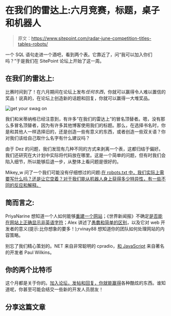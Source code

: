 # 在我们的雷达上:六月竞赛，标题，桌子和机器人

> 原文：<https://www.sitepoint.com/radar-june-competition-titles-tables-robots/>

一个 SQL 语句走进一个酒吧，看到两个表。它靠近了，问“我可以加入你们吗？”于是我们在 SitePoint 论坛上开始了这一周。

## 在我们的雷达上:

比赛时间到了！在六月期间在论坛上发布*任何东西*，你就可以赢得令人难以置信的奖品！说真的，在论坛上创造新的话题和回复，你就可以赢得一大堆奖品。

![get your swag on](img/4241cf722e6a3ad601233c11b69155bf.png)

我们和米蒂纳格已经注意到，有许多“在我们的雷达上”的冒名顶替者。嗯，没有那么多冒名顶替者，因为有许多其他博客使用我们的标题。那么，在选择书名时，你是和其他人一样选择旧的，还是创造一些有意义的东西，或者创造一些双关语？你对我们该给自己取什么名字有什么建议吗？

由于 Dez 的问题，我们发现有几种不同的方式来剥离一个表，这都归结于偏好。我们还研究在大计划中实际将代码放在哪里。这是一个简单的问题，但有时我们会陷入细节，所以能够后退一步，从整体上看问题是很好的。

Mikey_w 问了一个我们可能没有仔细想过的问题:[在 robots.txt 中，我们实际上需要写什么吗？还是让它空着？对于我们能从机器人身上获得多少特异性，有一些不同的反应和解释。](https://community.sitepoint.com/t/suggestions-on-robots-txt/190097)

## 简而言之:

PriyaNarine 想知道一个人如何能够[重建一个网站](https://community.sitepoint.com/t/recreating-an-existing-website/189756)；《世界新闻报》不确定[是否能在网站上正确显示非英语字符](https://community.sitepoint.com/t/how-do-i-display-non-english-characters-ok-on-our-web-site/190094)；Alex 讲述了[愚蠢和简单的区别](https://community.sitepoint.com/t/forrest-gump-and-the-difference-between-dumb-and-simple/190336)，以及它对 web 开发者的意义(提示:比你想象的要多！);rvinay88 想知道你的团队如何处理网站的内容策略。

别忘了我们精心策划的。NET 来自非常聪明的 cpradio，[和 JavaScript](https://community.sitepoint.com/t/this-week-in-javascript-25-may-2015/190606) 来自著名的开发者 Paul Wilkins。

## 你的两个比特币

这个月都是关于你的。[加入论坛，发帖和回复，你就能赢得](https://community.sitepoint.com/t/its-competition-time-post-in-june-and-win-big/191173)各种酷炫的东西。谁知道呢，你甚至可能会结交一些新的开发人员朋友！

## 分享这篇文章
